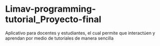 # Limav-programming-tutorial_Proyecto-final
Aplicativo para docentes y estudiantes, el cual  permite que interactúen y aprendan por medio de tutoriales de manera sencilla
